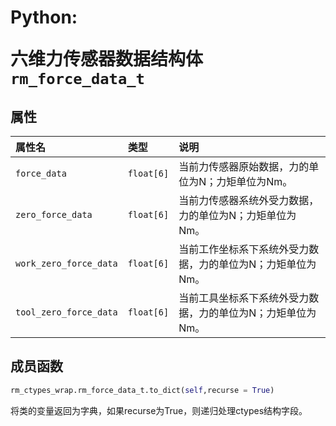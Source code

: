 # <p class="hidden">Python: </p>六维力传感器数据结构体`rm_force_data_t`

## 属性

|属性名|类型|说明|
|:--|:--|:--|
|`force_data`|`float[6]`|当前力传感器原始数据，力的单位为N；力矩单位为Nm。|
|`zero_force_data`|`float[6]`|当前力传感器系统外受力数据，力的单位为N；力矩单位为Nm。|
|`work_zero_force_data`|`float[6]`|当前工作坐标系下系统外受力数据，力的单位为N；力矩单位为Nm。|
|`tool_zero_force_data`|`float[6]`|当前工具坐标系下系统外受力数据，力的单位为N；力矩单位为Nm。|

## 成员函数

```Python
rm_ctypes_wrap.rm_force_data_t.to_dict(self,recurse = True)
```

将类的变量返回为字典，如果recurse为True，则递归处理ctypes结构字段。
